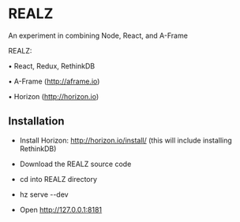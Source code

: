 # REALZ

An experiment in combining Node, React, and A-Frame

REALZ:

• React, Redux, RethinkDB

• A-Frame (http://aframe.io)

• Horizon (http://horizon.io)

## Installation

  - Install Horizon: http://horizon.io/install/
    (this will include installing RethinkDB)

  - Download the REALZ source code
  - cd into REALZ directory
  - hz serve --dev
  - Open http://127.0.0.1:8181
  
